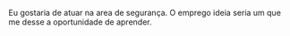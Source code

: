 Eu gostaria de atuar na area de segurança.
O emprego ideia seria um que me desse a oportunidade de aprender.

